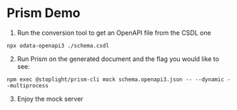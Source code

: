 # Prism Demo

1. Run the conversion tool to get an OpenAPI file from the CSDL one

`npx odata-openapi3 ./schema.csdl`

2. Run Prism on the generated document and the flag you would like to see:

`npm exec @stoplight/prism-cli mock schema.openapi3.json -- --dynamic --multiprocess`

3. Enjoy the mock server